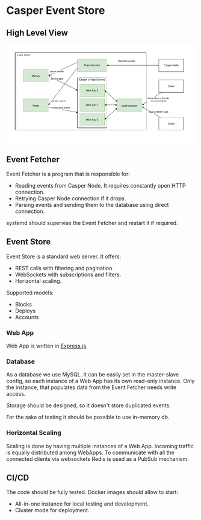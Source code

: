 # Casper Event Store
## High Level View
![](diagram.png)

## Event Fetcher
Event Fetcher is a program that is responsible for:
* Reading events from Casper Node. It requires constantly open HTTP connection.
* Retrying Casper Node connection if it drops.
* Parsing events and sending them to the database using direct connection.

systemd should supervise the Event Fetcher and restart it if required.

## Event Store
Event Store is a standard web server. It offers:
* REST calls with filtering and pagination.
* WebSockets with subscriptions and filters.
* Horizontal scaling.

Supported models:
* Blocks
* Deploys
* Accounts

### Web App
Web App is written in [Express.js](https://expressjs.com/).

### Database
As a database we use MySQL. It can be easily set in the master-slave config,
so each instance of a Web App has its own read-only instance. Only the
instance, that populates data from the Event Fetcher needs write access.

Storage should be designed, so it doesn't store duplicated events.

For the sake of testing it should be possible to use in-memory db. 

### Horizontal Scaling
Scaling is done by having multiple instances of a Web App. Incoming traffic
is equally distributed among WebApps. To communicate with all the 
connected clients via websockets Redis is used as a PubSub mechanism.

## CI/CD
The code should be fully tested. Docker images should allow to
start:
* All-in-one instance for local testing and development. 
* Cluster mode for deployment.